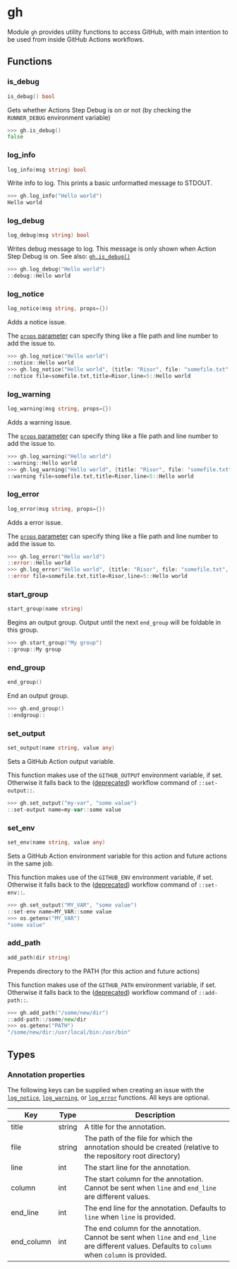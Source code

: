 # gh

Module `gh` provides utility functions to access GitHub, with main intention
to be used from inside GitHub Actions workflows.

## Functions

### is_debug

```go filename="Function signature"
is_debug() bool
```

Gets whether Actions Step Debug is on or not
(by checking the `RUNNER_DEBUG` environment variable)

```go copy filename="Example"
>>> gh.is_debug()
false
```

### log_info

```go filename="Function signature"
log_info(msg string) bool
```

Write info to log. This prints a basic unformatted message to STDOUT.

```go copy filename="Example"
>>> gh.log_info("Hello world")
Hello world
```

### log_debug

```go filename="Function signature"
log_debug(msg string) bool
```

Writes debug message to log. This message is only shown when Action Step Debug
is on. See also: [`gh.is_debug()`](#is_debug)

```go copy filename="Example"
>>> gh.log_debug("Hello world")
::debug::Hello world
```

### log_notice

```go filename="Function signature"
log_notice(msg string, props={})
```

Adds a notice issue.

The [`props` parameter](#annotation-properties) can specify thing like a file
path and line number to add the issue to.

```go copy filename="Example"
>>> gh.log_notice("Hello world")
::notice::Hello world
>>> gh.log_notice("Hello world", {title: "Risor", file: "somefile.txt", line: 5})
::notice file=somefile.txt,title=Risor,line=5::Hello world
```

### log_warning

```go filename="Function signature"
log_warning(msg string, props={})
```

Adds a warning issue.

The [`props` parameter](#annotation-properties) can specify thing like a file
path and line number to add the issue to.

```go copy filename="Example"
>>> gh.log_warning("Hello world")
::warning::Hello world
>>> gh.log_warning("Hello world", {title: "Risor", file: "somefile.txt", line: 5})
::warning file=somefile.txt,title=Risor,line=5::Hello world
```

### log_error

```go filename="Function signature"
log_error(msg string, props={})
```

Adds a error issue.

The [`props` parameter](#annotation-properties) can specify thing like a file
path and line number to add the issue to.

```go copy filename="Example"
>>> gh.log_error("Hello world")
::error::Hello world
>>> gh.log_error("Hello world", {title: "Risor", file: "somefile.txt", line: 5})
::error file=somefile.txt,title=Risor,line=5::Hello world
```

### start_group

```go filename="Function signature"
start_group(name string)
```

Begins an output group. Output until the next `end_group` will be foldable
in this group.

```go copy filename="Example"
>>> gh.start_group("My group")
::group::My group
```

### end_group

```go filename="Function signature"
end_group()
```

End an output group.

```go copy filename="Example"
>>> gh.end_group()
::endgroup::
```

### set_output

```go filename="Function signature"
set_output(name string, value any)
```

Sets a GitHub Action output variable.

This function makes use of the `GITHUB_OUTPUT` environment variable, if set.
Otherwise it falls back to the ([deprecated](https://github.blog/changelog/2022-10-11-github-actions-deprecating-save-state-and-set-output-commands/))
workflow command of `::set-output::`.

```go copy filename="Example"
>>> gh.set_output("my-var", "some value")
::set-output name=my-var::some value
```

### set_env

```go filename="Function signature"
set_env(name string, value any)
```

Sets a GitHub Action environment variable for this action and future actions
in the same job.

This function makes use of the `GITHUB_ENV` environment variable, if set.
Otherwise it falls back to the ([deprecated](https://github.blog/changelog/2022-10-11-github-actions-deprecating-save-state-and-set-output-commands/))
workflow command of `::set-env::`.

```go copy filename="Example"
>>> gh.set_output("MY_VAR", "some value")
::set-env name=MY_VAR::some value
>>> os.getenv("MY_VAR")
"some value"
```

### add_path

```go filename="Function signature"
add_path(dir string)
```

Prepends directory to the PATH (for this action and future actions)

This function makes use of the `GITHUB_PATH` environment variable, if set.
Otherwise it falls back to the ([deprecated](https://github.blog/changelog/2022-10-11-github-actions-deprecating-save-state-and-set-output-commands/))
workflow command of `::add-path::`.

```go copy filename="Example"
>>> gh.add_path("/some/new/dir")
::add-path::/some/new/dir
>>> os.getenv("PATH")
"/some/new/dir:/usr/local/bin:/usr/bin"
```

## Types

### Annotation properties

The following keys can be supplied when creating an issue with the
[`log_notice`](#log_notice), [`log_warning`](#log_warning),
or [`log_error`](#log_error) functions.
All keys are optional.

| Key | Type | Description |
| --- | ---- | ----------- |
| title | string | A title for the annotation.
| file | string | The path of the file for which the annotation should be created (relative to the repository root directory)
| line | int | The start line for the annotation.
| column | int | The start column for the annotation. Cannot be sent when `line` and `end_line` are different values.
| end_line | int | The end line for the annotation. Defaults to `line` when `line` is provided.
| end_column | int | The end column for the annotation. Cannot be sent when `line` and `end_line` are different values. Defaults to `column` when `column` is provided.
